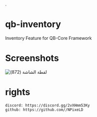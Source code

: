 .

# qb-inventory

Inventory Feature for QB-Core Framework

# Screenshots

![‏‏لقطة الشاشة (872)](https://user-images.githubusercontent.com/113031294/230508898-31e1ebaa-0bba-4f2f-9c21-de8d2e8a8917.png)

# rights

    discord: https://discord.gg/2vXHmm53Ky
    github: https://github.com//NPixeLD

